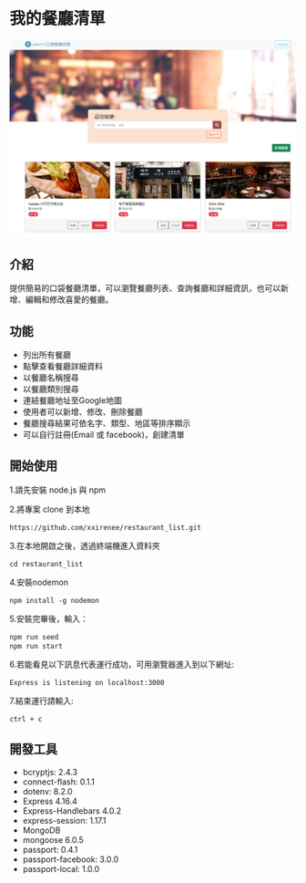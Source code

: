 # 我的餐廳清單
![This is an image](https://github.com/xxirenee/restaurant_list/blob/main/public/image/Cover4.PNG)

## 介紹
提供簡易的口袋餐廳清單，可以瀏覽餐廳列表、查詢餐廳和詳細資訊，也可以新增、編輯和修改喜愛的餐廳。

## 功能
- 列出所有餐廳
- 點擊查看餐廳詳細資料
- 以餐廳名稱搜尋
- 以餐廳類別搜尋
- 連結餐廳地址至Google地圖
- 使用者可以新增、修改、刪除餐廳
- 餐廳搜尋結果可依名字、類型、地區等排序顯示
- 可以自行註冊(Email 或 facebook)，創建清單

## 開始使用
1.請先安裝 node.js 與 npm

2.將專案 clone 到本地
```
https://github.com/xxirenee/restaurant_list.git
```

3.在本地開啟之後，透過終端機進入資料夾
```
cd restaurant_list
```

4.安裝nodemon

```
npm install -g nodemon
```

5.安裝完畢後，輸入：

```
npm run seed
npm run start
```

6.若能看見以下訊息代表運行成功，可用瀏覽器進入到以下網址:

```
Express is listening on localhost:3000
```

7.結束運行請輸入:

```
ctrl + c
```

## 開發工具
- bcryptjs: 2.4.3
- connect-flash: 0.1.1
- dotenv: 8.2.0
- Express 4.16.4
- Express-Handlebars 4.0.2
- express-session: 1.17.1
- MongoDB
- mongoose 6.0.5
- passport: 0.4.1
- passport-facebook: 3.0.0
- passport-local: 1.0.0
